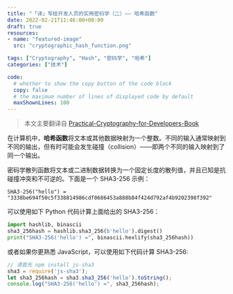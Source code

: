 ```yaml
---
title: "「译」写给开发人员的实用密码学（二）—— 哈希函数"
date: 2022-02-21T11:46:00+08:00
draft: true
resources:
- name: "featured-image"
  src: "cryptographic_hash_function.png"

tags: ["Cryptography", "Hash", "密码学", "哈希"]
categories: ["技术"]

code:
  # whether to show the copy button of the code block
  copy: false
  # the maximum number of lines of displayed code by default
  maxShownLines: 100
---
```


>本文主要翻译自 [Practical-Cryptography-for-Developers-Book][cryptobook]


在计算机中，**哈希函数**将文本或其他数据映射为一个整数。不同的输入通常映射到不同的输出，但有时可能会发生碰撞（collision）——即两个不同的输入映射到了同一个输出。

密码学散列函数将文本或二进制数据转换为一个固定长度的散列值，并且已知是抗碰撞冲突和不可逆的。下面是一个 SHA3-256 示例：

```
SHA3-256("hello") = "3338be694f50c5f338814986cdf0686453a888b84f424d792af4b9202398f392"
```

可以使用如下 Python 代码计算上面给出的 SHA3-256：

```python
import hashlib, binascii
sha3_256hash = hashlib.sha3_256(b'hello').digest()
print("SHA3-256('hello') =", binascii.hexlify(sha3_256hash))
```

或者如果你更熟悉 JavaScript，可以使用如下代码计算 SHA3-256:

```javascript
// 请首先 npm install js-sha3
sha3 = require('js-sha3');
let sha3_256hash = sha3.sha3_256('hello').toString();
console.log("SHA3-256('hello') =", sha3_256hash);
```




[cryptobook]: https://github.com/nakov/Practical-Cryptography-for-Developers-Book

